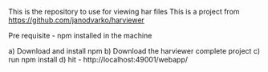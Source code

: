 This is the repository to use for viewing har files
This is a project from https://github.com/janodvarko/harviewer

Pre requisite - npm installed in the machine

a) Download and install npm
b) Download the harviewer complete project
c) run npm install
d) hit - http://localhost:49001/webapp/
